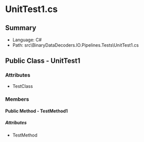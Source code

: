 ﻿# UnitTest1.cs

## Summary

* Language: C#
* Path: src\BinaryDataDecoders.IO.Pipelines.Tests\UnitTest1.cs

## Public Class - UnitTest1

### Attributes

 - TestClass

### Members

#### Public Method - TestMethod1

##### Attributes

 - TestMethod


